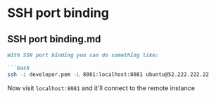 # SSH port binding

## SSH port binding.md

```markdown
With SSH port binding you can do something like:

```bash
ssh -i developer.pem -L 8081:localhost:8081 ubuntu@52.222.222.22
```

Now visit `localhost:8081` and it'll connect to the remote instance
```

